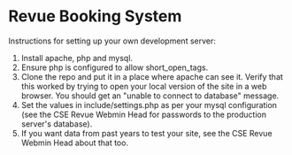 Revue Booking System
====================

Instructions for setting up your own development server:

1.  Install apache, php and mysql.
2.  Ensure php is configured to allow short_open_tags.
3.  Clone the repo and put it in a place where apache can see it. Verify that
    this worked by trying to open your local version of the site in a web
    browser. You should get an "unable to connect to database" message.
4.  Set the values in include/settings.php as per your mysql configuration (see
    the CSE Revue Webmin Head for passwords to the production server's database).
5.  If you want data from past years to test your site, see the CSE Revue Webmin
    Head about that too.
